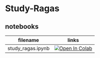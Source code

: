 # Study-Ragas

## notebooks
|filename|links|
|:-:|:-:|
|study_ragas.ipynb|[![Open In Colab](https://colab.research.google.com/assets/colab-badge.svg)](https://colab.research.google.com/github/nogikun/Study-Ragas/study_ragas.ipynb)|